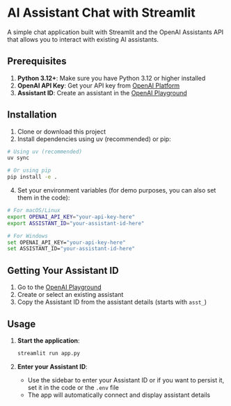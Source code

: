 # AI Assistant Chat with Streamlit

A simple chat application built with Streamlit and the OpenAI Assistants API that allows you to interact with existing AI assistants.

## Prerequisites

1. **Python 3.12+**: Make sure you have Python 3.12 or higher installed
2. **OpenAI API Key**: Get your API key from [OpenAI Platform](https://platform.openai.com/)
3. **Assistant ID**: Create an assistant in the [OpenAI Playground](https://platform.openai.com/playground)

## Installation

1. Clone or download this project
2. Install dependencies using uv (recommended) or pip:

```bash
# Using uv (recommended)
uv sync

# Or using pip
pip install -e .
```

4. Set your environment variables (for demo purposes, you can also set them in the code):

```bash
# For macOS/Linux
export OPENAI_API_KEY="your-api-key-here"
export ASSISTANT_ID="your-assistant-id-here"

# For Windows
set OPENAI_API_KEY="your-api-key-here"
set ASSISTANT_ID="your-assistant-id-here"
```

## Getting Your Assistant ID

1. Go to the [OpenAI Playground](https://platform.openai.com/playground)
2. Create or select an existing assistant
3. Copy the Assistant ID from the assistant details (starts with `asst_`)

## Usage

1. **Start the application**:
   ```bash
   streamlit run app.py
   ```

2. **Enter your Assistant ID**:
   - Use the sidebar to enter your Assistant ID or if you want to persist it, set it in the code or the `.env` file
   - The app will automatically connect and display assistant details
